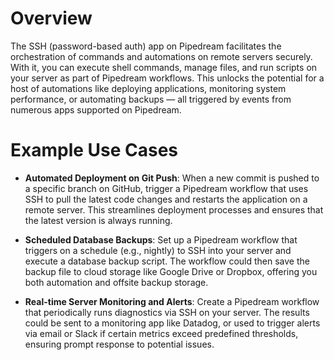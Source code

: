 # Overview

The SSH (password-based auth) app on Pipedream facilitates the orchestration of commands and automations on remote servers securely. With it, you can execute shell commands, manage files, and run scripts on your server as part of Pipedream workflows. This unlocks the potential for a host of automations like deploying applications, monitoring system performance, or automating backups — all triggered by events from numerous apps supported on Pipedream.

# Example Use Cases

- **Automated Deployment on Git Push**: When a new commit is pushed to a specific branch on GitHub, trigger a Pipedream workflow that uses SSH to pull the latest code changes and restarts the application on a remote server. This streamlines deployment processes and ensures that the latest version is always running.

- **Scheduled Database Backups**: Set up a Pipedream workflow that triggers on a schedule (e.g., nightly) to SSH into your server and execute a database backup script. The workflow could then save the backup file to cloud storage like Google Drive or Dropbox, offering you both automation and offsite backup storage.

- **Real-time Server Monitoring and Alerts**: Create a Pipedream workflow that periodically runs diagnostics via SSH on your server. The results could be sent to a monitoring app like Datadog, or used to trigger alerts via email or Slack if certain metrics exceed predefined thresholds, ensuring prompt response to potential issues.
